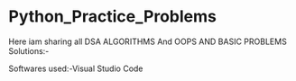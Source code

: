 # Python_Practice_Problems

Here iam sharing all DSA ALGORITHMS And OOPS AND BASIC PROBLEMS Solutions:-

Softwares used:-Visual Studio Code
